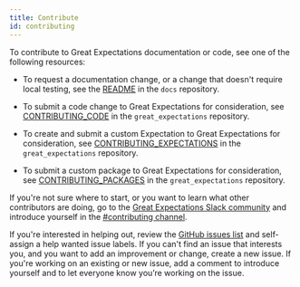 ```yaml
---
title: Contribute
id: contributing
---
```


To contribute to Great Expectations documentation or code, see one of the following resources:

- To request a documentation change, or a change that doesn't require local testing, see the [README](https://github.com/great-expectations/great_expectations/tree/contributing-and-style-readme/docs) in the `docs` repository.

- To submit a code change to Great Expectations for consideration, see [CONTRIBUTING_CODE](https://github.com/great-expectations/great_expectations/blob/contributing-and-style-readme/CONTRIBUTING_CODE) in the `great_expectations` repository.

- To create and submit a custom Expectation to Great Expectations for consideration, see [CONTRIBUTING_EXPECTATIONS](https://github.com/great-expectations/great_expectations/blob/contributing-and-style-readme/CONTRIBUTING_EXPECTATIONS) in the `great_expectations` repository.

- To submit a custom package to Great Expectations for consideration, see [CONTRIBUTING_PACKAGES](https://github.com/great-expectations/great_expectations/blob/contributing-and-style-readme/CONTRIBUTING_PACKAGES.md) in the `great_expectations` repository.


If you're not sure where to start, or you want to learn what other contributors are doing, go to the [Great Expectations Slack community](https://greatexpectations.io/slack) and introduce yourself in the [#contributing channel](https://greatexpectationstalk.slack.com/archives/CV828B2UX).

If you're interested in helping out, review the [GitHub issues list](https://github.com/great-expectations/great_expectations/issues) and self-assign a help wanted issue labels. If you can't find an issue that interests you, and you want to add an improvement or change, create a new issue. If you're working on an existing or new issue, add a comment to introduce yourself and to let everyone know you’re working on the issue.